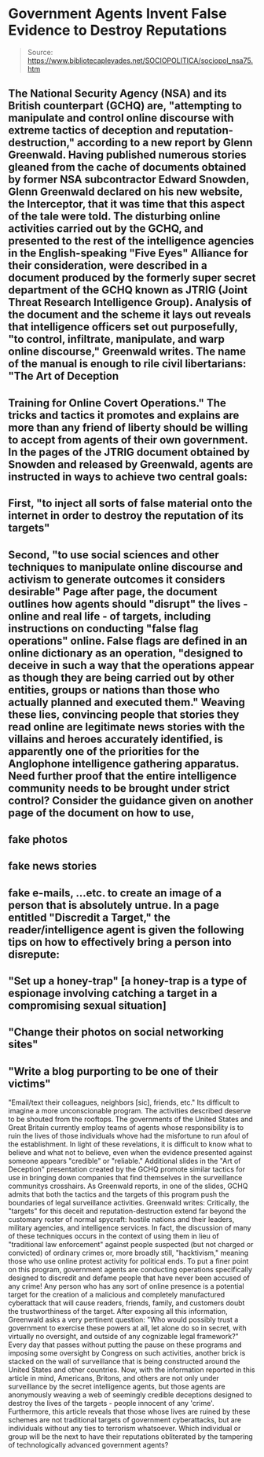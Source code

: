 # Government Agents Invent False Evidence to Destroy Reputations

> Source: https://www.bibliotecapleyades.net/SOCIOPOLITICA/sociopol_nsa75.htm

The
National Security Agency (NSA) and its British counterpart (GCHQ)
are,
"attempting to manipulate and control
online discourse with extreme tactics of deception and
reputation-destruction," according to
a
new report by Glenn Greenwald.
Having published numerous stories gleaned
from the cache of documents obtained by former NSA subcontractor
Edward Snowden, Glenn Greenwald
declared on his new website, the Interceptor, that it was time that this
aspect of the tale were told.
The disturbing online activities carried out
by the GCHQ, and presented to the rest of the intelligence agencies in
the English-speaking "Five
Eyes" Alliance for their consideration, were described in a
document produced by the formerly super secret department of the GCHQ
known as JTRIG (Joint Threat Research Intelligence Group).
Analysis of the document and the scheme it
lays out reveals that intelligence officers set out purposefully,
"to control, infiltrate, manipulate, and
warp online discourse," Greenwald writes.
The name of the manual is enough to rile
civil libertarians: "The Art of Deception
-
Training for Online Covert Operations."
The tricks and tactics it promotes and
explains are more than any friend of liberty should be willing to accept
from agents of their own government.
In the pages of the JTRIG document obtained
by Snowden and released by Greenwald, agents are instructed in ways to
achieve two central goals:
-
First, "to inject all sorts of false
material onto the internet in order to destroy the reputation of
its targets"
-
Second, "to use social sciences and
other techniques to manipulate online discourse and activism to
generate outcomes it considers desirable"
Page after page, the document outlines how
agents should "disrupt" the lives - online and real life - of targets,
including instructions on conducting "false
flag operations" online.
False flags are defined in an online
dictionary as an operation,
"designed to deceive in such a way that
the operations appear as though they are being carried out by other
entities, groups or nations than those who actually planned and
executed them."
Weaving these lies, convincing people that
stories they read online are legitimate news stories with the villains
and heroes accurately identified, is apparently one of the priorities
for the Anglophone intelligence gathering apparatus.
Need further proof that the entire
intelligence community needs to be brought under strict control?
Consider the guidance given on another page
of the document on how to use,
-
fake photos
-
fake news stories
-
fake e-mails,
...etc. to create an image of a person that
is absolutely untrue.
In a page entitled "Discredit a Target," the
reader/intelligence agent is given the following tips on how to
effectively bring a person into disrepute:
-
"Set up a honey-trap" [a honey-trap is a
type of espionage involving catching a target in a compromising
sexual situation]
-
"Change their photos on social
networking sites"
-
"Write a blog purporting to be one of
their victims"
-
"Email/text their colleagues, neighbors
[sic], friends, etc."
Its difficult to imagine a more
unconscionable program.
The activities described deserve to be
shouted from the rooftops. The governments of the United States and
Great Britain currently employ teams of agents whose responsibility is
to ruin the lives of those individuals whove had the misfortune to run
afoul of the establishment.
In light of these revelations, it is
difficult to know what to believe and what not to believe, even when the
evidence presented against someone appears "credible" or "reliable."
Additional slides in the "Art of Deception"
presentation created by the GCHQ promote similar tactics for use in
bringing down companies that find themselves in the surveillance
communitys crosshairs.
As Greenwald reports, in one of the slides,
GCHQ admits that both the tactics and the targets of this program push
the boundaries of legal surveillance activities.
Greenwald writes:
Critically, the "targets" for this deceit
and reputation-destruction extend far beyond the customary roster of
normal spycraft: hostile nations and their leaders, military agencies,
and intelligence services.
In fact, the discussion of many of these
techniques occurs in the context of using them in lieu of "traditional
law enforcement" against people suspected (but not charged or convicted)
of ordinary crimes or, more broadly still, "hacktivism," meaning those
who use online protest activity for political ends.
To put a finer point on this program,
government agents are conducting operations specifically designed to
discredit and defame people that have never been accused of any crime!
Any person who has any sort of online
presence is a potential target for the creation of a malicious and
completely manufactured cyberattack that will cause readers, friends,
family, and customers doubt the trustworthiness of the target.
After exposing all this information,
Greenwald asks a very pertinent question:
"Who would possibly trust a
government to exercise these powers at all, let alone do so in
secret, with virtually no oversight, and outside of any cognizable
legal framework?"
Every day that passes without putting the
pause on these programs and imposing some oversight by Congress on such
activities, another brick is stacked on the wall of surveillance that is
being constructed around the United States and other countries.
Now, with the information reported in this
article in mind, Americans, Britons, and others are not only under
surveillance by the secret intelligence agents, but those agents are
anonymously weaving a web of seemingly credible deceptions designed to
destroy the lives of the targets - people innocent of any
'crime'.
Furthermore, this article reveals that those
whose lives are ruined by these schemes are not traditional targets of
government cyberattacks, but are individuals without any ties to
terrorism whatsoever.
Which individual or group will be the next
to have their reputations obliterated by the tampering of
technologically advanced government agents?
